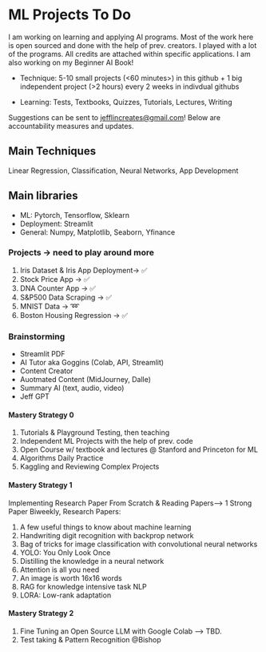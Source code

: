 # ML Projects To Do 

I am working on learning and applying AI programs. Most of the work here is open sourced and done with the help of prev. creators. I played with a lot of the programs. All credits are attached within specific applications. I am also working on my Beginner AI Book! 

- Technique: 5-10 small projects (<60 minutes>) in this github + 1 big independent project (>2 hours) every 2 weeks in indivdual githubs

- Learning: Tests, Textbooks, Quizzes, Tutorials, Lectures, Writing

Suggestions can be sent to jefflincreates@gmail.com! Below are accountability measures and updates. 

## Main Techniques

Linear Regression, Classification, Neural Networks, App Development 

## Main libraries

- ML: Pytorch, Tensorflow, Sklearn 
- Deployment: Streamlit
- General: Numpy, Matplotlib, Seaborn, Yfinance 

### Projects -> need to play around more 

1. Iris Dataset & Iris App Deployment-> :white_check_mark:
2. Stock Price App -> :white_check_mark:
3. DNA Counter App -> :white_check_mark: 
4. S&P500 Data Scraping -> :white_check_mark:
5. MNIST Data -> :loop:
6. Boston Housing Regression -> :white_check_mark:

### Brainstorming
- Streamlit PDF 
- AI Tutor aka Goggins (Colab, API, Streamlit)
- Content Creator 
- Auotmated Content (MidJourney, Dalle)
- Summary AI (text, audio, video)
- Jeff GPT 

#### Mastery Strategy 0 

1. Tutorials & Playground Testing, then teaching 
2. Independent ML Projects with the help of prev. code 
3. Open Course w/ textbook and lectures @ Stanford and Princeton for ML 
4. Algorithms Daily Practice 
5. Kaggling and Reviewing Complex Projects 

#### Mastery Strategy 1 

Implementing Research Paper From Scratch & Reading Papers--> 1 Strong Paper Biweekly, Research Papers:

1. A few useful things to know about machine learning 
2. Handwriting digit recognition with backprop network 
3. Bag of tricks for image classification with convolutional neural networks  
4. YOLO: You Only Look Once  
5. Distilling the knowledge in a neural network  
6. Attention is all you need  
7. An image is worth 16x16 words  
8. RAG for knowledge intensive task NLP  
9. LORA: Low-rank adaptation

#### Mastery Strategy 2 
1. Fine Tuning an Open Source LLM with Google Colab --> TBD.
2. Test taking & Pattern Recognition @Bishop 

